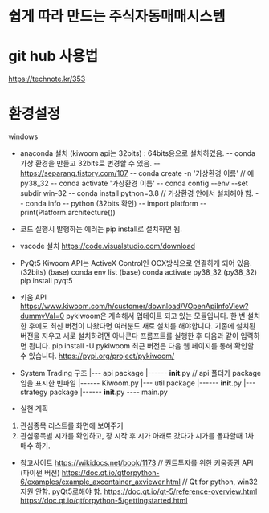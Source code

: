 # 쉽게 따라 만드는 주식자동매매시스템

# git hub 사용법
https://technote.kr/353


# 환경설정
windows 
- anaconda 설치 (kiwoom api는 32bits) : 64bits용으로 설치하였음. 
-- conda 가상 환경을 만들고 32bits로 변경할 수 있음. 
-- https://separang.tistory.com/107 
-- conda create -n '가상환경 이름'  // 예 py38_32
-- conda activate '가상환경 이름'
-- conda config --env --set subdir win-32
-- conda install python=3.8        // 가상환경 안에서 설치해야 함. 
-- conda info
-- python (32bits 확인)
-- import platform
-- print(Platform.architecture())
- 코드 실행시 발행하는 에러는 pip install로 설치하면 됨. 

- vscode 설치
https://code.visualstudio.com/download

- PyQt5
Kiwoom API는 ActiveX Control인 OCX방식으로 연결하게 되어 있음. (32bits)
(base) conda env list
(base) conda activate py38_32
(py38_32) pip install pyqt5 

- 키움 API 
https://www.kiwoom.com/h/customer/download/VOpenApiInfoView?dummyVal=0
pykiwoom은 계속해서 업데이트 되고 있는 모듈입니다. 한 번 설치한 후에도 최신 버전이 나왔다면 여러분도 새로 설치를 해야합니다. 기존에 설치된 버전을 지우고 새로 설치하려면 아나콘다 프롬프트를 실행한 후 다음과 같이 입력하면 됩니다.
pip install -U pykiwoom
최근 버전은 다음 웹 페이지를 통해 확인할 수 있습니다.
https://pypi.org/project/pykiwoom/



- System Trading 구조
|--- api package
|------ __init__.py  // api 폴더가 package임을 표시한 빈파일
|------ Kiwoom.py 
|--- util package
|------ __init__.py
|--- strategy package
|------ __init__.py
---- main.py


- 실현 계획
1) 관심종목 리스트를 화면에 보여주기
2) 관심종목별 시가를 확인하고, 장 시작 후 시가 아래로 갔다가 시가를 돌파할때 1차 매수 하기. 



- 참고사이트
https://wikidocs.net/book/1173  // 퀀트투자를 위한 키움증권 API (파이썬 버전)
https://doc.qt.io/qtforpython-6/examples/example_axcontainer_axviewer.html  // Qt for python, win32지원 안함. pyQt5로해야 함.
https://doc.qt.io/qt-5/reference-overview.html 
https://doc.qt.io/qtforpython-5/gettingstarted.html 

